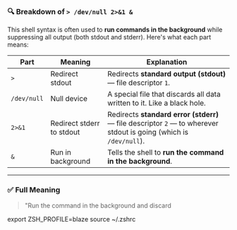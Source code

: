 ### 🔍 Breakdown of `> /dev/null 2>&1 &`

This shell syntax is often used to **run commands in the background** while suppressing all output (both stdout and stderr). Here's what each part means:

| Part              | Meaning                                 | Explanation                                                                 |
|-------------------|------------------------------------------|-----------------------------------------------------------------------------|
| `>`               | Redirect stdout                          | Redirects **standard output (stdout)** — file descriptor `1`.               |
| `/dev/null`       | Null device                              | A special file that discards all data written to it. Like a black hole.     |
| `2>&1`            | Redirect stderr to stdout                | Redirects **standard error (stderr)** — file descriptor `2` — to wherever stdout is going (which is `/dev/null`). |
| `&`               | Run in background                        | Tells the shell to **run the command in the background**.                   |

---

### ✅ Full Meaning

> "Run the command in the background and discard

export ZSH_PROFILE=blaze
source ~/.zshrc
